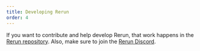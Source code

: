 ```yaml
---
title: Developing Rerun
order: 4
---
```


If you want to contribute and help develop Rerun, that work happens in the [Rerun repository](https://github.com/rerun-io/rerun). Also, make sure to join the [Rerun Discord](https://discord.gg/PXtCgFBSmH).
